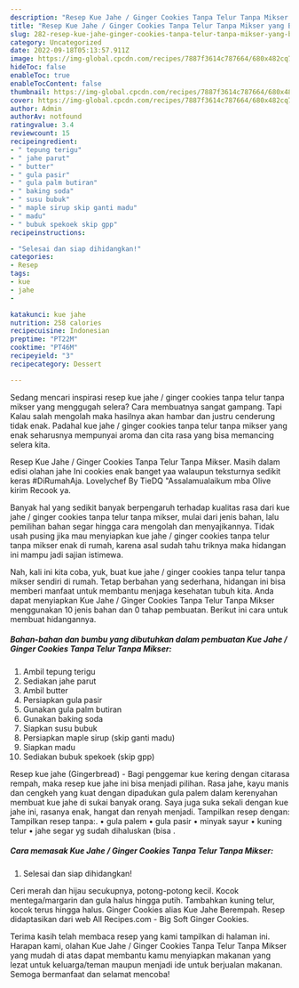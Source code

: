 ```yaml
---
description: "Resep Kue Jahe / Ginger Cookies Tanpa Telur Tanpa Mikser yang Bisa Manjain Lidah , Bikin Ngiler"
title: "Resep Kue Jahe / Ginger Cookies Tanpa Telur Tanpa Mikser yang Bisa Manjain Lidah , Bikin Ngiler"
slug: 282-resep-kue-jahe-ginger-cookies-tanpa-telur-tanpa-mikser-yang-bisa-manjain-lidah-bikin-ngiler
category: Uncategorized
date: 2022-09-18T05:13:57.911Z
image: https://img-global.cpcdn.com/recipes/7887f3614c787664/680x482cq70/kue-jahe-ginger-cookies-tanpa-telur-tanpa-mikser-foto-resep-utama.jpg
hideToc: false
enableToc: true
enableTocContent: false
thumbnail: https://img-global.cpcdn.com/recipes/7887f3614c787664/680x482cq70/kue-jahe-ginger-cookies-tanpa-telur-tanpa-mikser-foto-resep-utama.jpg
cover: https://img-global.cpcdn.com/recipes/7887f3614c787664/680x482cq70/kue-jahe-ginger-cookies-tanpa-telur-tanpa-mikser-foto-resep-utama.jpg
author: Admin
authorAv: notfound
ratingvalue: 3.4
reviewcount: 15
recipeingredient:
- " tepung terigu"
- " jahe parut"
- " butter"
- " gula pasir"
- " gula palm butiran"
- " baking soda"
- " susu bubuk"
- " maple sirup skip ganti madu"
- " madu"
- " bubuk spekoek skip gpp"
recipeinstructions:

- "Selesai dan siap dihidangkan!"
categories:
- Resep
tags:
- kue
- jahe
- 

katakunci: kue jahe  
nutrition: 258 calories
recipecuisine: Indonesian
preptime: "PT22M"
cooktime: "PT46M"
recipeyield: "3"
recipecategory: Dessert

---
```



Sedang mencari inspirasi resep kue jahe / ginger cookies tanpa telur tanpa mikser yang menggugah selera? Cara membuatnya sangat gampang. Tapi Kalau salah mengolah maka hasilnya akan hambar dan justru cenderung tidak enak. Padahal kue jahe / ginger cookies tanpa telur tanpa mikser yang enak seharusnya mempunyai aroma dan cita rasa yang bisa memancing selera kita.


Resep Kue Jahe / Ginger Cookies Tanpa Telur Tanpa Mikser. Masih dalam edisi olahan jahe Ini cookies enak banget yaa walaupun teksturnya sedikit keras #DiRumahAja. Lovelychef By TieDQ &#34;Assalamualaikum mba Olive kirim Recook ya.

Banyak hal yang sedikit banyak berpengaruh terhadap kualitas rasa dari kue jahe / ginger cookies tanpa telur tanpa mikser, mulai dari jenis bahan, lalu pemilihan bahan segar hingga cara mengolah dan menyajikannya. Tidak usah pusing jika mau menyiapkan kue jahe / ginger cookies tanpa telur tanpa mikser enak di rumah, karena asal sudah tahu triknya maka hidangan ini mampu jadi sajian istimewa.


Nah, kali ini kita coba, yuk, buat kue jahe / ginger cookies tanpa telur tanpa mikser sendiri di rumah. Tetap berbahan yang sederhana, hidangan ini bisa memberi manfaat untuk membantu menjaga kesehatan tubuh kita. Anda dapat menyiapkan Kue Jahe / Ginger Cookies Tanpa Telur Tanpa Mikser menggunakan 10 jenis bahan dan 0 tahap pembuatan. Berikut ini cara untuk membuat hidangannya.

<!--inarticleads1-->

##### Bahan-bahan dan bumbu yang dibutuhkan dalam pembuatan Kue Jahe / Ginger Cookies Tanpa Telur Tanpa Mikser:

1. Ambil  tepung terigu
1. Sediakan  jahe parut
1. Ambil  butter
1. Persiapkan  gula pasir
1. Gunakan  gula palm butiran
1. Gunakan  baking soda
1. Siapkan  susu bubuk
1. Persiapkan  maple sirup (skip ganti madu)
1. Siapkan  madu
1. Sediakan  bubuk spekoek (skip gpp)


Resep kue jahe (Gingerbread) - Bagi penggemar kue kering dengan citarasa rempah, maka resep kue jahe ini bisa menjadi pilihan. Rasa jahe, kayu manis dan cengkeh yang kuat dengan dipadukan gula palem dalam kerenyahan membuat kue jahe di sukai banyak orang. Saya juga suka sekali dengan kue jahe ini, rasanya enak, hangat dan renyah menjadi. Tampilkan resep dengan: Tampilkan resep tanpa:. • gula palem • gula pasir • minyak sayur • kuning telur • jahe segar yg sudah dihaluskan (bisa . 

<!--inarticleads2-->

##### Cara memasak Kue Jahe / Ginger Cookies Tanpa Telur Tanpa Mikser:


1. Selesai dan siap dihidangkan!

Ceri merah dan hijau secukupnya, potong-potong kecil. Kocok mentega/margarin dan gula halus hingga putih. Tambahkan kuning telur, kocok terus hingga halus. Ginger Cookies alias Kue Jahe Berempah. Resep didaptasikan dari web All Recipes.com - Big Soft Ginger Cookies. 

Terima kasih telah membaca resep yang kami tampilkan di halaman ini. Harapan kami, olahan Kue Jahe / Ginger Cookies Tanpa Telur Tanpa Mikser yang mudah di atas dapat membantu kamu menyiapkan makanan yang lezat untuk keluarga/teman maupun menjadi ide untuk berjualan makanan. Semoga bermanfaat dan selamat mencoba!
